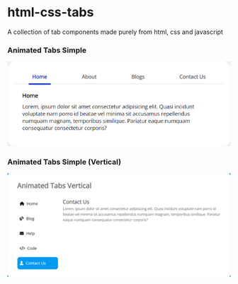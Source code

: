 # html-css-tabs

A collection of tab components made purely from html, css and javascript

### Animated Tabs Simple

![Simple Animated Tabs](https://github.com/Apollo013/html-css-tabs/blob/master/screenshots/animated-tabs-simple.png)

### Animated Tabs Simple (Vertical)

![Simple Animated Tabs](https://github.com/Apollo013/html-css-tabs/blob/master/screenshots/animated-tabs-simple-vertical.png)
